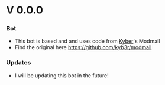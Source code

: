 
# V 0.0.0
### Bot
- This bot is based and and uses code from [Kyber](https://github.com/kyb3r)'s Modmail
- Find the original here https://github.com/kyb3r/modmail

### Updates
- I will be updating this bot in the future!